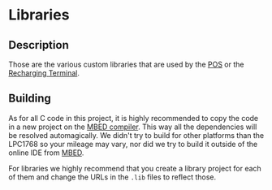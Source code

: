 # Libraries

## Description
Those are the various custom libraries that are used by the [POS](../pos) or the [Recharging Terminal](../recharge).

## Building
As for all C code in this project, it is highly recommended to copy the code in a new project on the [MBED compiler](https://os.mbed.com/compiler/). This way all the dependencies will be resolved automagically. We didn't try to build for other platforms than the LPC1768 so your mileage may vary, nor did we try to build it outside of the online IDE from [MBED](https://www.mbed.com/en/).

For libraries we highly recommend that you create a library project for each of them and change the URLs in the `.lib` files to reflect those.
